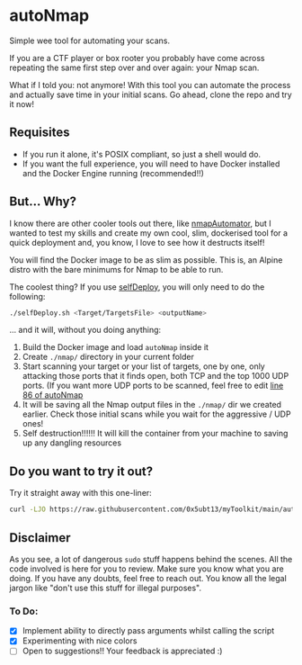 # autoNmap

Simple wee tool for automating your scans.

If you are a CTF player or box rooter you probably have come across repeating the same first step over and over again: your Nmap scan.

What if I told you: not anymore! With this tool you can automate the process and actually save time in your initial scans. Go ahead, clone the repo and try it now!

## Requisites

- If you run it alone, it's POSIX compliant, so just a shell would do.
- If you want the full experience, you will need to have Docker installed and the Docker Engine running (recommended!!)

## But... Why?

I know there are other cooler tools out there, like [nmapAutomator](https://github.com/21y4d/nmapAutomator), but I wanted to test my skills and create my own cool, slim, dockerised tool for a quick deployment and, you know, I love to see how it destructs itself!

You will find the Docker image to be as slim as possible. This is, an Alpine distro with the bare minimums for Nmap to be able to run. 

The coolest thing? If you use [selfDeploy](./selfDeploy.sh), you will only need to do the following:

```sh
./selfDeploy.sh <Target/TargetsFile> <outputName>
```

... and it will, without you doing anything:

1. Build the Docker image and load `autoNmap` inside it
2. Create `./nmap/` directory in your current folder
3. Start scanning your target or your list of targets, one by one, only attacking those ports that it finds open, both TCP and the top 1000 UDP ports. (If you want more UDP ports to be scanned, feel free to edit [line 86 of autoNmap](https://github.com/0x5ubt13/myToolkit/blob/dc49f922634373ddbbcac356fabd35e780fa6d5e/autoNmap/autoNmap#L86)
4. It will be saving all the Nmap output files in the `./nmap/` dir we created earlier. Check those initial scans while you wait for the aggressive / UDP ones!
5. Self destruction!!!!!! It will kill the container from your machine to saving up any dangling resources

## Do you want to try it out?
Try it straight away with this one-liner:

```sh
curl -LJO https://raw.githubusercontent.com/0x5ubt13/myToolkit/main/autoNmap/autoNmap_self_deploy.sh; ./autoNmap_self_deploy.sh 127.0.0.1 localhost_test
```

## Disclaimer

As you see, a lot of dangerous `sudo` stuff happens behind the scenes. All the code involved is here for you to review. Make sure you know what you are doing. If you have any doubts, feel free to reach out. You know all the legal jargon like "don't use this stuff for illegal purposes".

### To Do:

- [x] Implement ability to directly pass arguments whilst calling the script
- [x] Experimenting with nice colors
- [ ] Open to suggestions!! Your feedback is appreciated :)